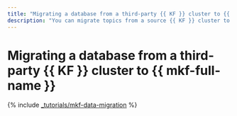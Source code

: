 ```yaml
---
title: "Migrating a database from a third-party {{ KF }} cluster to {{ mkf-full-name }}"
description: "You can migrate topics from a source {{ KF }} cluster to a target {{ mkf-name }} cluster using the {{ mkf-full-name }} built-in MirrorMaker connector or the MirrorMaker 2.0 utility"
---
```


# Migrating a database from a third-party {{ KF }} cluster to {{ mkf-full-name }}

{% include [_tutorials/mkf-data-migration](../../_tutorials/dataplatform/mkf-data-migration.md) %}
